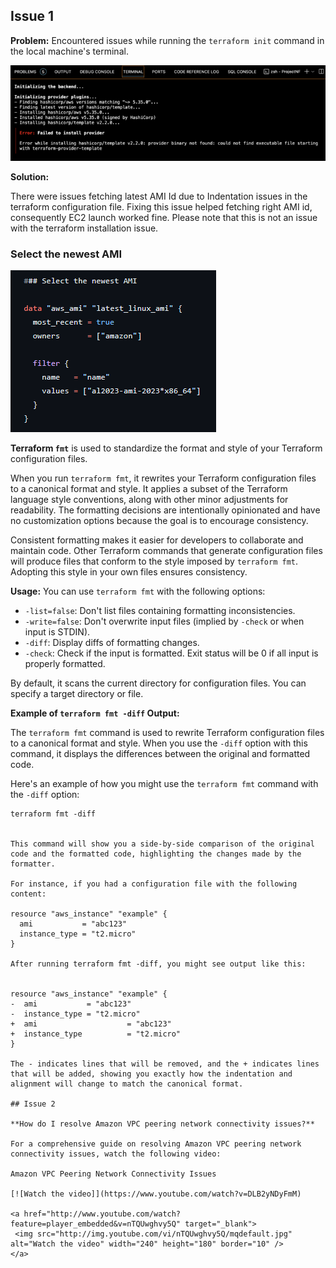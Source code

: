 ## Issue 1

**Problem:**
Encountered issues while running the `terraform init` command in the local machine's terminal.

![alt text](image.png)

**Solution:**

There were issues fetching latest AMI Id due to Indentation issues in the terraform configuration file. Fixing this issue helped fetching right AMI id, consequently EC2 launch worked fine. Please note that this is not an issue with the terraform installation issue.

### Select the newest AMI

![alt text](image-1.png)

**Terraform `fmt`** is used to standardize the format and style of your Terraform configuration files.

When you run `terraform fmt`, it rewrites your Terraform configuration files to a canonical format and style. It applies a subset of the Terraform language style conventions, along with other minor adjustments for readability. The formatting decisions are intentionally opinionated and have no customization options because the goal is to encourage consistency.

Consistent formatting makes it easier for developers to collaborate and maintain code. Other Terraform commands that generate configuration files will produce files that conform to the style imposed by `terraform fmt`. Adopting this style in your own files ensures consistency.

**Usage:**
You can use `terraform fmt` with the following options:
- `-list=false`: Don't list files containing formatting inconsistencies.
- `-write=false`: Don't overwrite input files (implied by `-check` or when input is STDIN).
- `-diff`: Display diffs of formatting changes.
- `-check`: Check if the input is formatted. Exit status will be 0 if all input is properly formatted.

By default, it scans the current directory for configuration files. You can specify a target directory or file.

**Example of `terraform fmt -diff` Output:**

The `terraform fmt` command is used to rewrite Terraform configuration files to a canonical format and style. When you use the `-diff` option with this command, it displays the differences between the original and formatted code.

Here's an example of how you might use the `terraform fmt` command with the `-diff` option:

```shell
terraform fmt -diff


This command will show you a side-by-side comparison of the original code and the formatted code, highlighting the changes made by the formatter.

For instance, if you had a configuration file with the following content:

resource "aws_instance" "example" {
  ami           = "abc123"
  instance_type = "t2.micro"
}

After running terraform fmt -diff, you might see output like this:


resource "aws_instance" "example" {
-  ami           = "abc123"
-  instance_type = "t2.micro"
+  ami                    = "abc123"
+  instance_type          = "t2.micro"
}

The - indicates lines that will be removed, and the + indicates lines that will be added, showing you exactly how the indentation and alignment will change to match the canonical format.

## Issue 2

**How do I resolve Amazon VPC peering network connectivity issues?**

For a comprehensive guide on resolving Amazon VPC peering network connectivity issues, watch the following video:

Amazon VPC Peering Network Connectivity Issues

[![Watch the video]](https://www.youtube.com/watch?v=DLB2yNDyFmM)

<a href="http://www.youtube.com/watch?feature=player_embedded&v=nTQUwghvy5Q" target="_blank">
 <img src="http://img.youtube.com/vi/nTQUwghvy5Q/mqdefault.jpg" alt="Watch the video" width="240" height="180" border="10" />
</a>
